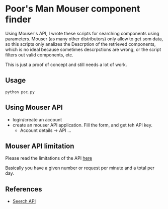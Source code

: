 # Poor's Man Mouser component finder

Using Mouser's API, I wrote these scripts for searching components using parameters. 
Mouser (as many other distributors) only allow to get som data, so this scripts only analizes the Descrption of the retrieved components, which is no ideal because sometimes descrpctions are wrong, or the script filters out valid components, etc. 

This is just a proof of concept and still needs a lot of work. 

## Usage

```
python poc.py
```

## Using Mouser API
- login/create an account
- create an mouser API application. Fill the form, and get teh API key.
  - Account details -> API ...

## Mouser API limitation

 Please read the limitations of the API [here](https://www.mouser.dk/api-search/)
 
 Basically you have a given number or request per minute and a total per day.

## References
- [Seerch API](https://api.mouser.com/api/docs/ui/index)
